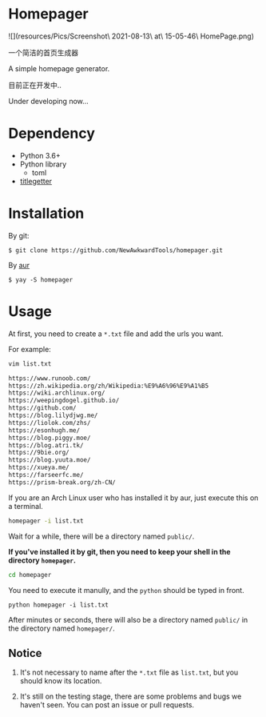 # Homepager

![](resources/Pics/Screenshot\ 2021-08-13\ at\ 15-05-46\ HomePage.png)

一个简洁的首页生成器

A simple homepage generator.

目前正在开发中..

Under developing now...

# Dependency

* Python 3.6+
* Python library
    * toml
* [titlegetter](https://github.com/WeepingDogel/TitleGetter)

# Installation

By git:
```
$ git clone https://github.com/NewAwkwardTools/homepager.git
```

By [aur](https://aur.archlinux.org/packages/homepager/)
```
$ yay -S homepager
```

# Usage

At first, you need to create a `*.txt` file and add the urls you want.

For example:

```bash
vim list.txt 
```

```txt
https://www.runoob.com/
https://zh.wikipedia.org/zh/Wikipedia:%E9%A6%96%E9%A1%B5
https://wiki.archlinux.org/
https://weepingdogel.github.io/
https://github.com/
https://blog.lilydjwg.me/
https://liolok.com/zhs/
https://esonhugh.me/
https://blog.piggy.moe/
https://blog.atri.tk/
https://9bie.org/
https://blog.yuuta.moe/
https://xueya.me/
https://farseerfc.me/ 
https://prism-break.org/zh-CN/
```

If you are an Arch Linux user who has installed it by aur, just execute this on a terminal.

```bash
homepager -i list.txt
```

Wait for a while, there will be a directory named `public/`.


**If you've installed it by git, then you need to keep your shell in the directory `homepager`.**

```bash
cd homepager
```

You need to execute it manully, and the `python` should be typed in front.

```
python homepager -i list.txt
```

After minutes or seconds, there will also be a directory named `public/` in the directory named `homepager/`.

## Notice

1. It's not necessary to name after the  `*.txt` file as `list.txt`, but you should know its location.

2. It's still on the testing stage, there are some problems and bugs we haven't seen. You can post an issue or pull requests.
